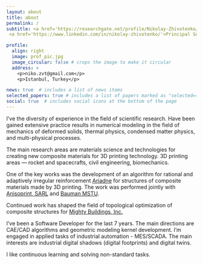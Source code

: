 ```yaml
---
layout: about
title: about
permalink: /
subtitle: <a href='https://researchgate.net/profile/Nikolay-Zhivotenko/'>M.Sc. (Hons)</a>,
 <a href='https://www.linkedin.com/in/nikolay-zhivotenko/'>Principal Software Developer – Mighty Buildings, Inc.</a>

profile:
  align: right
  image: prof_pic.jpg
  image_circular: false # crops the image to make it circular
  address: >
    <p>niko.zvt@gmail.com</p>
    <p>Istanbul, Turkey</p>

news: true  # includes a list of news items
selected_papers: true # includes a list of papers marked as "selected={true}"
social: true  # includes social icons at the bottom of the page
---
```


I’ve the diversity of experience in the field of scientific research. Have been gained extensive practice results in numerical modeling in the field of mechanics of deformed solids, thermal physics, condensed matter physics, and multi-physical processes.

The main research areas are materials science and technologies for creating new composite materials for 3D printing technology. 3D printing areas — rocket and spacecrafts, civil engineering, biomechanics.

One of the key works was the development of an algorithm for rational and adaptively irregular reinforcement [Ariadne](https://niko-zvt.github.io/Ariadne) for structures of composite materials made by 3D printing. The work was performed jointly with [Anisoprint, SARL](https://anisoprint.com/) and [Bauman MSTU](https://bmstu.ru/).

Continued work has shaped the field of topological optimization of composite structures for [Mighty Buildings, Inc.](https://mightybuildings.com/)

I’ve been a Software Developer for the last 7 years. The main directions are CAE/CAD algorithms and geometric modeling kernel development. I’m engaged in applied tasks of industrial automation - MES/SCADA. The main interests are industrial digital shadows (digital footprints) and digital twins.

I like continuous learning and solving non-standard tasks.
